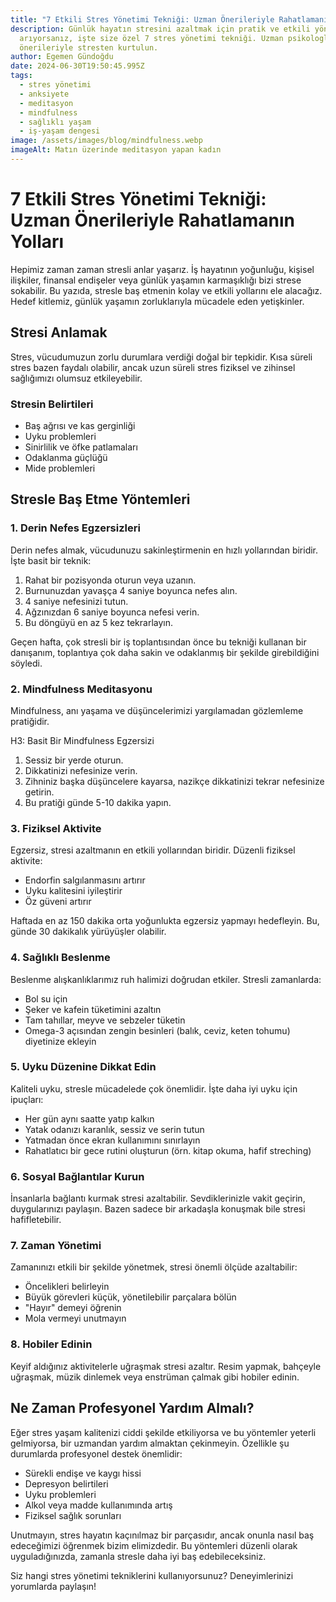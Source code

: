 ```yaml
---
title: "7 Etkili Stres Yönetimi Tekniği: Uzman Önerileriyle Rahatlamanın Yolları"
description: Günlük hayatın stresini azaltmak için pratik ve etkili yöntemler
  arıyorsanız, işte size özel 7 stres yönetimi tekniği. Uzman psikologların
  önerileriyle stresten kurtulun.
author: Egemen Gündoğdu
date: 2024-06-30T19:50:45.995Z
tags:
  - stres yönetimi
  - anksiyete
  - meditasyon
  - mindfulness
  - sağlıklı yaşam
  - iş-yaşam dengesi
image: /assets/images/blog/mindfulness.webp
imageAlt: Matın üzerinde meditasyon yapan kadın
---
```

# 7 Etkili Stres Yönetimi Tekniği: Uzman Önerileriyle Rahatlamanın Yolları

Hepimiz zaman zaman stresli anlar yaşarız. İş hayatının yoğunluğu, kişisel ilişkiler, finansal endişeler veya günlük yaşamın karmaşıklığı bizi strese sokabilir. Bu yazıda, stresle baş etmenin kolay ve etkili yollarını ele alacağız. Hedef kitlemiz, günlük yaşamın zorluklarıyla mücadele eden yetişkinler.

## Stresi Anlamak

Stres, vücudumuzun zorlu durumlara verdiği doğal bir tepkidir. Kısa süreli stres bazen faydalı olabilir, ancak uzun süreli stres fiziksel ve zihinsel sağlığımızı olumsuz etkileyebilir.

### Stresin Belirtileri

* Baş ağrısı ve kas gerginliği
* Uyku problemleri
* Sinirlilik ve öfke patlamaları
* Odaklanma güçlüğü
* Mide problemleri

## Stresle Baş Etme Yöntemleri

### 1. Derin Nefes Egzersizleri

Derin nefes almak, vücudunuzu sakinleştirmenin en hızlı yollarından biridir. İşte basit bir teknik:

1. Rahat bir pozisyonda oturun veya uzanın.
2. Burnunuzdan yavaşça 4 saniye boyunca nefes alın.
3. 4 saniye nefesinizi tutun.
4. Ağzınızdan 6 saniye boyunca nefesi verin.
5. Bu döngüyü en az 5 kez tekrarlayın.

Geçen hafta, çok stresli bir iş toplantısından önce bu tekniği kullanan bir danışanım, toplantıya çok daha sakin ve odaklanmış bir şekilde girebildiğini söyledi.

### 2. Mindfulness Meditasyonu

Mindfulness, anı yaşama ve düşüncelerimizi yargılamadan gözlemleme pratiğidir.

H3: Basit Bir Mindfulness Egzersizi

1. Sessiz bir yerde oturun.
2. Dikkatinizi nefesinize verin.
3. Zihniniz başka düşüncelere kayarsa, nazikçe dikkatinizi tekrar nefesinize getirin.
4. Bu pratiği günde 5-10 dakika yapın.

### 3. Fiziksel Aktivite

Egzersiz, stresi azaltmanın en etkili yollarından biridir. Düzenli fiziksel aktivite:

* Endorfin salgılanmasını artırır
* Uyku kalitesini iyileştirir
* Öz güveni artırır

Haftada en az 150 dakika orta yoğunlukta egzersiz yapmayı hedefleyin. Bu, günde 30 dakikalık yürüyüşler olabilir.

### 4. Sağlıklı Beslenme

Beslenme alışkanlıklarımız ruh halimizi doğrudan etkiler. Stresli zamanlarda:

* Bol su için
* Şeker ve kafein tüketimini azaltın
* Tam tahıllar, meyve ve sebzeler tüketin
* Omega-3 açısından zengin besinleri (balık, ceviz, keten tohumu) diyetinize ekleyin

### 5. Uyku Düzenine Dikkat Edin

Kaliteli uyku, stresle mücadelede çok önemlidir. İşte daha iyi uyku için ipuçları:

* Her gün aynı saatte yatıp kalkın
* Yatak odanızı karanlık, sessiz ve serin tutun
* Yatmadan önce ekran kullanımını sınırlayın
* Rahatlatıcı bir gece rutini oluşturun (örn. kitap okuma, hafif streching)

### 6. Sosyal Bağlantılar Kurun

İnsanlarla bağlantı kurmak stresi azaltabilir. Sevdiklerinizle vakit geçirin, duygularınızı paylaşın. Bazen sadece bir arkadaşla konuşmak bile stresi hafifletebilir.

### 7. Zaman Yönetimi

Zamanınızı etkili bir şekilde yönetmek, stresi önemli ölçüde azaltabilir:

* Öncelikleri belirleyin
* Büyük görevleri küçük, yönetilebilir parçalara bölün
* "Hayır" demeyi öğrenin
* Mola vermeyi unutmayın

### 8. Hobiler Edinin

Keyif aldığınız aktivitelerle uğraşmak stresi azaltır. Resim yapmak, bahçeyle uğraşmak, müzik dinlemek veya enstrüman çalmak gibi hobiler edinin.

## Ne Zaman Profesyonel Yardım Almalı?

Eğer stres yaşam kalitenizi ciddi şekilde etkiliyorsa ve bu yöntemler yeterli gelmiyorsa, bir uzmandan yardım almaktan çekinmeyin. Özellikle şu durumlarda profesyonel destek önemlidir:

* Sürekli endişe ve kaygı hissi
* Depresyon belirtileri
* Uyku problemleri
* Alkol veya madde kullanımında artış
* Fiziksel sağlık sorunları

Unutmayın, stres hayatın kaçınılmaz bir parçasıdır, ancak onunla nasıl baş edeceğimizi öğrenmek bizim elimizdedir. Bu yöntemleri düzenli olarak uyguladığınızda, zamanla stresle daha iyi baş edebileceksiniz.

Siz hangi stres yönetimi tekniklerini kullanıyorsunuz? Deneyimlerinizi yorumlarda paylaşın!
